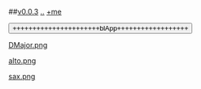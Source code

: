 ##[v0.0.3](https://github.com/littleflute/Songs/edit/master/i/35/readme.md) [..](..) [+me](https://littleflute.github.io/Songs/i)

<div id = "id_div_4_plx">
  <button id = "id_btn_4_blApp">++++++++++++++++++++++blApp++++++++++++++++++</button> 
</div> 

[DMajor.png](DMajor.png)

[alto.png](alto.png)

[sax.png](sax.png)
